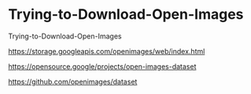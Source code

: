 # Trying-to-Download-Open-Images
Trying-to-Download-Open-Images

https://storage.googleapis.com/openimages/web/index.html

https://opensource.google/projects/open-images-dataset

https://github.com/openimages/dataset
